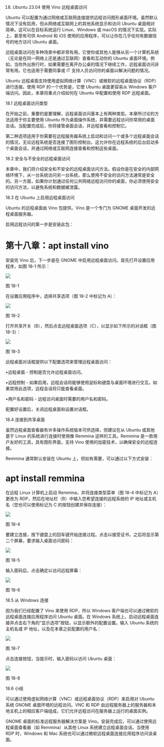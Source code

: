 18. Ubuntu 23.04 使用 Vino 远程桌面访问

Ubuntu 可以配置为通过网络或互联网连接提供远程访问图形桌面环境。虽然默认情况下没有启用，但从网络或互联网上的其他系统显示和访问 Ubuntu 桌面相对简单。这可以在目标系统运行 Linux、Windows 或 macOS 的情况下实现。实际上，甚至有可供 Android 和 iOS 使用的应用程序，可以让你在几乎任何有数据信号的地方访问 Ubuntu 桌面。

远程桌面访问在多种场景中都非常有用。它使你或其他人能够从另一个计算机系统（无论是在同一网络上还是通过互联网）查看和互动你的 Ubuntu 桌面环境。例如，当你外出旅行时，如果需要在离开办公桌的情况下继续工作，远程桌面访问非常有用。它也适用于需要同事或 IT 支持人员访问你的桌面以解决问题的情况。

Ubuntu 远程桌面支持使用虚拟网络计算（VNC）或微软的远程桌面协议（RDP）进行连接。使用 RDP 的一个优势是，它使 Ubuntu 桌面更容易从 Windows 客户端访问。因此，本章将重点介绍如何在 Ubuntu 中配置和使用 RDP 远程桌面。

18.1 远程桌面访问类型

在开始之前，重要的是要理解，远程桌面访问基本上有两种类型。本章所讨论的方法适用于你主要使用 Ubuntu 作为桌面操作系统，并需要远程访问你常用的桌面会话。当配置完成后，你将接管桌面会话，并远程查看和控制它。

第二种选项适用于你需要在远程服务器系统上启动和访问一个或多个远程桌面会话的情况，无论远程系统是否连接了图形控制台。这允许你在远程系统的后台启动多个桌面会话，并通过网络或互联网连接查看和控制这些桌面。

18.2 安全与不安全的远程桌面访问

本章中，我们将介绍安全和不安全的远程桌面访问方法。假设你是在安全的内部网络环境下，从一台系统访问另一台系统，那么使用不安全的访问方法通常是安全的。另一方面，如果你计划通过任何公共网络远程访问你的桌面，你必须使用安全的访问方法，以避免系统和数据被泄露。

18.3 在 Ubuntu 上启用远程桌面访问

Ubuntu 的远程桌面由 Vino 包提供。Vino 是一个专门为 GNOME 桌面开发的远程桌面服务器。

启用远程访问的第一步是安装此包：

# 第十八章：apt install vino

安装完 Vino 后，下一步是在 GNOME 中启用远程桌面访问。首先打开设置应用程序，如图 18-1 所示：

![](img/ubuntu_settings_menu.jpg)

图 18-1

在设置应用程序中，选择共享选项（图 18-2 中标记为 A）：

![](img/ubuntu_sharing_settings.jpg)

图 18-2

打开共享开关（B），然后点击远程桌面选项（C），以显示如下所示的对话框（图 18-3）：

![](img/ubuntu_remote_desktop_settings.jpg)

图 18-3

远程桌面对话框提供以下配置选项来管理远程桌面访问：

•远程桌面 - 控制是否允许远程桌面访问。

•远程控制 - 如果启用，远程会话将能够使用鼠标和键盘与桌面环境进行交互。如果禁用此选项，远程会话将只能查看桌面。

•用户名和密码 - 远程访问桌面时需要的用户名和密码。

配置好设置后，关闭远程桌面和设置对话框。

18.4 连接到共享桌面

虽然远程桌面查看器有许多操作系统版本可供选择，但建议在从 Ubuntu 或其他基于 Linux 的系统进行连接时使用像 Remmina 这样的工具。Remmina 是一款用户友好的工具，具有图形界面，支持 Vino 使用的加密技术，以确保安全的远程连接。

Remmina 通常默认安装在 Ubuntu 上，但如有需要，可以通过以下方式安装：

# apt install remmina

在远程 Linux 计算机上启动 Remmina，并将连接类型菜单（图 18-4 中标记为 A）更改为 RDP，然后在地址栏（B）中输入您希望连接的远程系统的 IP 地址或主机名（您也可以使用标记为 C 的按钮创建并保存连接）：

![](img/ubuntu_remmina_client.jpg)

图 18-4

要建立连接，按下键盘上的回车键开始连接过程。点击以接受证书，之后将显示第二个屏幕，要求输入桌面访问密码：

![](img/ubuntu_remmina_auth.jpg)

图 18-5

输入密码后，点击确定以访问远程屏幕：

![](img/ubuntu_remote_desktop_connected.jpg)

图 18-6

18.5 从 Windows 连接

因为我们已经配置了 Vino 来使用 RDP，所以 Windows 客户端也可以通过微软的远程桌面连接应用程序访问 Ubuntu 桌面。在 Windows 系统上，启动远程桌面连接并点击右下角的“显示选项”按钮，以显示额外的配置设置。输入 Ubuntu 系统的主机名或 IP 地址，以及在本章之前配置的用户名：

![](img/windows_remote_desktop_to_ubuntu.jpg)

图 18-7

点击连接按钮，当提示时，输入密码以访问 Ubuntu 桌面：

![](img/windows_remote_desktop_credentials.jpg)

图 18-8

18.6 小结

可以通过使用虚拟网络计算（VNC）或远程桌面协议（RDP）来启用对 Ubuntu 系统 GNOME 桌面环境的远程访问。VNC 和 RDP 由远程服务器上的服务器和本地主机上的相应客户端组成，它们允许远程访问在服务器上运行的桌面实例。

GNOME 桌面的标准远程服务器解决方案是 Vino。安装完成后，可以通过使用远程桌面查看器（如 Remmina）从其他 Linux 系统建立远程桌面会话。当使用 RDP 时，Windows 和 Mac 系统也可以通过微软远程桌面连接应用程序访问该桌面。
